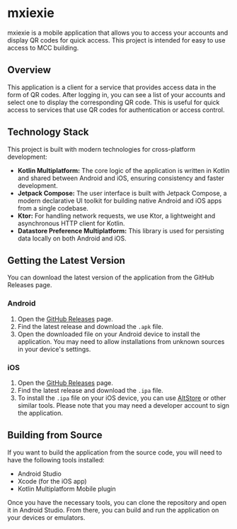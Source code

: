 # mxiexie

mxiexie is a mobile application that allows you to access your accounts and display QR codes for quick access. This project is intended for easy to use access to MCC building.

## Overview

This application is a client for a service that provides access data in the form of QR codes. After logging in, you can see a list of your accounts and select one to display the corresponding QR code. This is useful for quick access to services that use QR codes for authentication or access control.

## Technology Stack

This project is built with modern technologies for cross-platform development:

*   **Kotlin Multiplatform:** The core logic of the application is written in Kotlin and shared between Android and iOS, ensuring consistency and faster development.
*   **Jetpack Compose:** The user interface is built with Jetpack Compose, a modern declarative UI toolkit for building native Android and iOS apps from a single codebase.
*   **Ktor:** For handling network requests, we use Ktor, a lightweight and asynchronous HTTP client for Kotlin.
*   **Datastore Preference Multiplatform:** This library is used for persisting data locally on both Android and iOS.

## Getting the Latest Version

You can download the latest version of the application from the GitHub Releases page.

### Android

1.  Open the [GitHub Releases](https://github.com/FajarNuha/MCC-Plus/releases) page.
2.  Find the latest release and download the `.apk` file.
3.  Open the downloaded file on your Android device to install the application. You may need to allow installations from unknown sources in your device's settings.

### iOS

1.  Open the [GitHub Releases](https://github.com/FajarNuha/MCC-Plus/releases) page.
2.  Find the latest release and download the `.ipa` file.
3.  To install the `.ipa` file on your iOS device, you can use [AltStore](https://altstore.io/) or other similar tools. Please note that you may need a developer account to sign the application.

## Building from Source

If you want to build the application from the source code, you will need to have the following tools installed:

*   Android Studio
*   Xcode (for the iOS app)
*   Kotlin Multiplatform Mobile plugin

Once you have the necessary tools, you can clone the repository and open it in Android Studio. From there, you can build and run the application on your devices or emulators.
